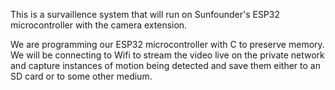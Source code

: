 This is a survaillence system that will run on Sunfounder's ESP32 microcontroller with the camera extension. 

We are programming our ESP32 microcontroller with C to preserve memory.
We will be connecting to Wifi to stream the video live on the private network and capture instances of motion being detected and save them either to an SD card or to some other medium. 



